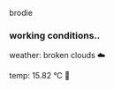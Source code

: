 brodie

<!--weather_start-->
### working conditions..

weather: broken clouds ☁️

temp: 15.82 °C 👕

<!--weather_end-->
